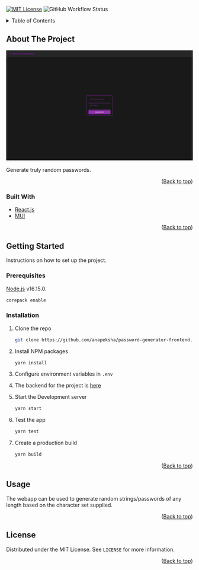 <div id="top"></div>
<!--
*** Thanks for checking out the Best-README-Template. If you have a suggestion
*** that would make this better, please fork the repo and create a pull request
*** or simply open an issue with the tag "enhancement".
*** Don't forget to give the project a star!
*** Thanks again! Now go create something AMAZING! :D
-->

<!-- PROJECT SHIELDS -->
<!--
*** I'm using markdown "reference style" links for readability.
*** Reference links are enclosed in brackets [ ] instead of parentheses ( ).
*** See the bottom of this document for the declaration of the reference variables
*** for contributors-url, forks-url, etc. This is an optional, concise syntax you may use.
*** https://www.markdownguide.org/basic-syntax/#reference-style-links
-->

[![MIT License][license-shield]][license-url]
![GitHub Workflow Status](https://img.shields.io/github/workflow/status/anapeksha/password-generator-frontend/build?style=plastic)

<!-- TABLE OF CONTENTS -->
<details>
  <summary>Table of Contents</summary>
  <ol>
    <li>
      <a href="#about-the-project">About The Project</a>
      <ul>
        <li><a href="#built-with">Built With</a></li>
      </ul>
    </li>
    <li>
      <a href="#getting-started">Getting Started</a>
      <ul>
        <li><a href="#prerequisites">Prerequisites</a></li>
        <li><a href="#installation">Installation</a></li>
      </ul>
    </li>
    <li><a href="#usage">Usage</a></li>
    <li><a href="#license">License</a></li>
  </ol>
</details>

<!-- ABOUT THE PROJECT -->

## About The Project

[![Product Screen Shot][product-screenshot]](https://github.com/anapeksha/password-generator-frontend)

Generate truly random passwords.

<p align="right">(<a href="#top">Back to top</a>)</p>

### Built With

- [React.js](https://reactjs.org/)
- [MUI](https://mui.com/)

<p align="right">(<a href="#top">Back to top</a>)</p>

<!-- GETTING STARTED -->

## Getting Started

Instructions on how to set up the project.

### Prerequisites

[Node.js](https://nodejs.org) v16.15.0.

```sh
corepack enable
```

### Installation

1. Clone the repo
   ```sh
   git clone https://github.com/anapeksha/password-generator-frontend.git
   ```
2. Install NPM packages
   ```sh
   yarn install
   ```
3. Configure environment variables in `.env`

4. The backend for the project is [here](https://github.com/anapeksha/password-generator-backend)

5. Start the Development server

   ```sh
   yarn start
   ```

6. Test the app

   ```sh
   yarn test
   ```

7. Create a production build
   ```sh
   yarn build
   ```

<p align="right">(<a href="#top">Back to top</a>)</p>

<!-- USAGE EXAMPLES -->

## Usage

The webapp can be used to generate random strings/passwords of any length based on the character set supplied.

<p align="right">(<a href="#top">Back to top</a>)</p>

<!-- LICENSE -->

## License

Distributed under the MIT License. See `LICENSE` for more information.

<p align="right">(<a href="#top">Back to top</a>)</p>

<!-- MARKDOWN LINKS & IMAGES -->
<!-- https://www.markdownguide.org/basic-syntax/#reference-style-links -->

[license-shield]: https://img.shields.io/github/license/anapeksha/password-generator-frontend.svg?style=plastic
[license-url]: https://github.com/anapeksha/password-generator-frontend/blob/main/LICENSE
[product-screenshot]: https://github.com/anapeksha/password-generator-frontend/blob/main/screenshots/project-screenshot.png

